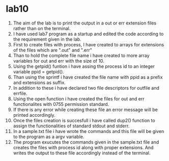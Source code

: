 # lab10


1. The aim of the lab is to print the output in a out or err extension files rather than on the terminal. 
2. I have used lab7 program as a startup and edited the code according to the requirement given in the lab. 
3. First to create files with process, I have created to arrays for extensions of the files which are ".out" and ".err"
4. Than to hold the complete file name i have created to more array variables for out and err with the size of 10. 
5. Using the getpid() funtion i have assing the process id to an integer variable ppid = getpid(). 
6. Than using the sprintf i have created the file name with ppid as a prefix and extensions as suffix. 
7. In addition to these i have declared two file descriptors for outfile and errfile. 
8. Using the open function i have created the files for out and err functionalites with 0755 permission standard. 
9. If there is any error while creating these file an error message will be printed accordingly. 
10. Once the files creation is succesfull i have called dup2() function to assign the functionalities of standard stdout and stderr. 
11. In a sample.txt file i have wrote the commands and this file will be given to the program as a argv variable. 
12. The program exucutes the commands given in the sample.txt file and creates the files with process id along with proper extensions. And writes the output to these file accordingly instead of the terminal. 
